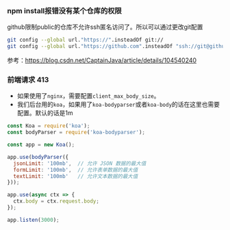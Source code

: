 ### npm install报错没有某个仓库的权限
github限制public的仓库不允许ssh匿名访问了。所以可以通过更改git配置
```bash
git config --global url."https://".insteadOf git://
git config --global url."https://github.com".insteadOf "ssh://git@github.com"
```
参考：https://blog.csdn.net/CaptainJava/article/details/104540240

### 前端请求 413

- 如果使用了`nginx`，需要配置`client_max_body_size`。
- 我们后台用的`koa`，如果用了`koa-bodyparser`或者`koa-body`的话在这里也需要配置。默认的话是1m

```js
const Koa = require('koa');
const bodyParser = require('koa-bodyparser');

const app = new Koa();

app.use(bodyParser({
  jsonLimit: '100mb',  // 允许 JSON 数据的最大值
  formLimit: '100mb',  // 允许表单数据的最大值
  textLimit: '100mb'   // 允许文本数据的最大值
}));

app.use(async ctx => {
  ctx.body = ctx.request.body;
});

app.listen(3000);
```

